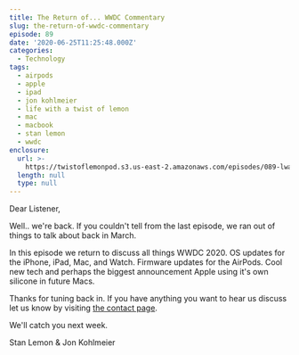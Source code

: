 ```yaml
---
title: The Return of... WWDC Commentary
slug: the-return-of-wwdc-commentary
episode: 89
date: '2020-06-25T11:25:48.000Z'
categories:
  - Technology
tags:
  - airpods
  - apple
  - ipad
  - jon kohlmeier
  - life with a twist of lemon
  - mac
  - macbook
  - stan lemon
  - wwdc
enclosure:
  url: >-
    https://twistoflemonpod.s3.us-east-2.amazonaws.com/episodes/089-lwatol-20200625.mp3
  length: null
  type: null
---
```


Dear Listener,

Well.. we're back. If you couldn't tell from the last episode, we ran out of things to talk about back in March.

In this episode we return to discuss all things WWDC 2020. OS updates for the iPhone, iPad, Mac, and Watch. Firmware updates for the AirPods. Cool new tech and perhaps the biggest announcement Apple using it's own silicone in future Macs.

Thanks for tuning back in. If you have anything you want to hear us discuss let us know by visiting [the contact page](https://twistoflemonpod.com/contact/).

We'll catch you next week.

Stan Lemon & Jon Kohlmeier
